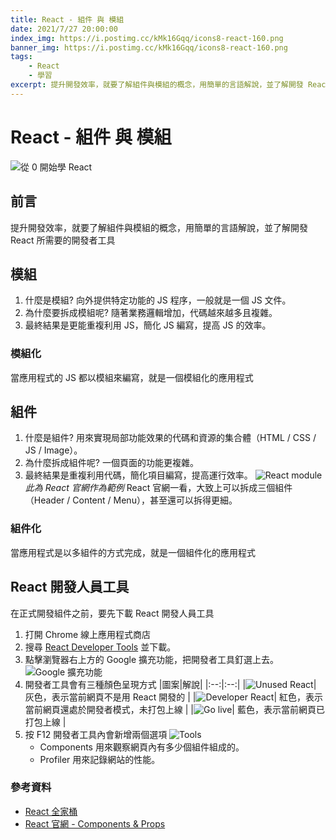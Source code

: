 ```yaml
---
title: React - 組件 與 模組
date: 2021/7/27 20:00:00
index_img: https://i.postimg.cc/kMk16Gqq/icons8-react-160.png
banner_img: https://i.postimg.cc/kMk16Gqq/icons8-react-160.png
tags:
    - React
    - 學習
excerpt: 提升開發效率，就要了解組件與模組的概念，用簡單的言語解說，並了解開發 React 所需要的開發者工具
---
```


# React - 組件 與 模組

![從 0 開始學 React](https://i.postimg.cc/kMk16Gqq/icons8-react-160.png)

## 前言

提升開發效率，就要了解組件與模組的概念，用簡單的言語解說，並了解開發 React 所需要的開發者工具

<!-- more -->

## 模組

1. 什麼是模組? 向外提供特定功能的 JS 程序，一般就是一個 JS 文件。
2. 為什麼要拆成模組呢? 隨著業務邏輯增加，代碼越來越多且複雜。
3. 最終結果是更能重複利用 JS，簡化 JS 編寫，提高 JS 的效率。

### 模組化

當應用程式的 JS 都以模組來編寫，就是一個模組化的應用程式

## 組件

1. 什麼是組件? 用來實現局部功能效果的代碼和資源的集合體（HTML / CSS / JS / Image）。
2. 為什麼拆成組件呢? 一個頁面的功能更複雜。
3. 最終結果是重複利用代碼，簡化項目編寫，提高運行效率。
![React module](https://i.imgur.com/REJTFyp.png)
*此為 React 官網作為範例*
React 官網一看，大致上可以拆成三個組件（Header / Content / Menu），甚至還可以拆得更細。

### 組件化

當應用程式是以多組件的方式完成，就是一個組件化的應用程式

## React 開發人員工具

在正式開發組件之前，要先下載 React 開發人員工具

1. 打開 Chrome 線上應用程式商店
2. 搜尋 [React Developer Tools](https://chrome.google.com/webstore/detail/react-developer-tools/fmkadmapgofadopljbjfkapdkoienihi?hl=zh-TW) 並下載。
3. 點擊瀏覽器右上方的 Google 擴充功能，把開發者工具釘選上去。
    ![Google 擴充功能](https://i.imgur.com/3Uz8xcM.png)
4. 開發者工具會有三種顏色呈現方式
    |圖案|解說|
    |:--:|:--:|
    |![Unused React](https://i.imgur.com/IlEAqv5.png)|  灰色，表示當前網頁不是用 React 開發的 |
    |![Developer React](https://i.imgur.com/H3FqcQp.png)|  紅色，表示當前網頁還處於開發者模式，未打包上線 |
    |![Go live](https://i.imgur.com/5M7z7Gc.png)|  藍色，表示當前網頁已打包上線 |
5. 按 F12 開發者工具內會新增兩個選項
    ![Tools](https://i.imgur.com/MemNL3r.png)
    - Components 用來觀察網頁內有多少個組件組成的。
    - Profiler 用來記錄網站的性能。

### 參考資料

- [React 全家桶](https://www.youtube.com/playlist?list=PLmOn9nNkQxJFJXLvkNsGsoCUxJLqyLGxu)
- [React 官網 - Components & Props](https://zh-hant.reactjs.org/docs/components-and-props.html)
